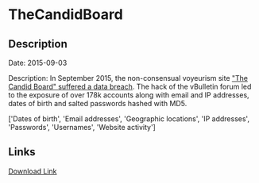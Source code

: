# TheCandidBoard

## Description

Date: 2015-09-03

Description:
In September 2015, the non-consensual voyeurism site <a href="http://www.ibtimes.co.uk/upskirt-porn-website-hit-massive-data-leak-exposing-nearly-180000-voyeurs-1602756" target="_blank" rel="noopener">&quot;The Candid Board&quot; suffered a data breach</a>. The hack of the vBulletin forum led to the exposure of over 178k accounts along with email and IP addresses, dates of birth and salted passwords hashed with MD5.


['Dates of birth', 'Email addresses', 'Geographic locations', 'IP addresses', 'Passwords', 'Usernames', 'Website activity']

## Links

[Download Link](https://link-to.net/1229997/64.47028894654471/dynamic/?r=aHR0cHM6Ly93d3cubWVkaWFmaXJlLmNvbS92aWV3L0RxU21MUkJtQTF1RnBwby90aGVjYW5kaWRib2FyZC5jb20vZmlsZQ==)